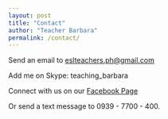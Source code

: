 ```yaml
---
layout: post
title: "Contact"
author: "Teacher Barbara"
permalink: /contact/
---
```


Send an email to [eslteachers.ph@gmail.com](mailto:eslteachers.ph@gmail.com)

Add me on Skype: teaching_barbara

Connect with us on our [Facebook Page](https://www.facebook.com/PhilippinesPrivateEnglishTutors/)

Or send a text message to 0939 - 7700 - 400.

